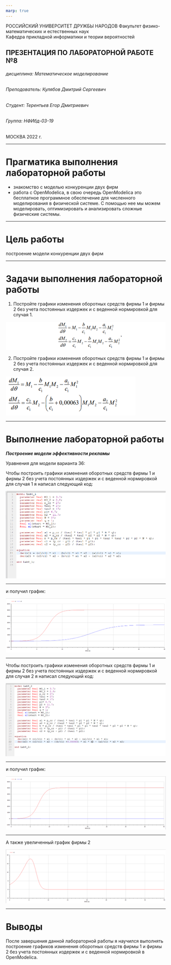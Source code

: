```yaml
---
marp: true
---
```


<style>
section.titleslide h6
{
    text-align: right;
}
section.titleslide
{
    text-align: center;
}
</style>

<!-- _class: titleslide -->

РОССИЙСКИЙ УНИВЕРСИТЕТ ДРУЖБЫ НАРОДОВ
Факультет физико-математических и естественных наук  
 Кафедра прикладной информатики и теории вероятностей

## ПРЕЗЕНТАЦИЯ ПО ЛАБОРАТОРНОЙ РАБОТЕ №8

###### дисциплина: Математическое моделирование

###### Преподователь: Кулябов Дмитрий Сергеевич

###### Студент: Терентьев Егор Дмитриевич

###### Группа: НФИбд-03-19

МОСКВА
2022 г.

---

# Прагматика выполнения лабораторной работы

- знакомство с моделью конкуренции двух фирм
- работа с OpenModelica, в свою очередь OpenModelica это бесплатное программное обеспечение для численного моделирования в физической системе. С помощью нее мы можем моделировать, оптимизировать и анализировать сложные физические системы.

---

# Цель работы

построение модели конкуренции двух фирм

---

# Задачи выполнения лабораторной работы

1. Постройте графики изменения оборотных средств фирмы 1 и фирмы 2 без учета постоянных издержек и с веденной нормировкой для случая 1.

![img1. Система ур-ий для случая 1](img/equation_1.png "Система ур-ий для случая 1")

2. Постройте графики изменения оборотных средств фирмы 1 и фирмы 2 без учета постоянных издержек и с веденной нормировкой для случая 2.

![img2. Система ур-ий для случая 2](img/equation_2.png "Система ур-ий для случая 2")

---

# Выполнение лабораторной работы

**_Построение модели эффективности рекламы_**

Уравнения для модели варианта 36:

Чтобы построить графики изменения оборотных средств фирмы 1 и фирмы 2 без учета постоянных издержек и с веденной нормировкой для случая 1 я написал следующий код:

![img3. Код для постоения графики изменения оборотных средств фирмы 1 и фирмы 2 случай 1](img/code_1.png "Код для постоения графики изменения оборотных средств фирмы 1 и фирмы 2 случай 1")

---

и получил график:

![img4. графики изменения оборотных средств фирмы 1 и фирмы 2 случай 1](img/graph_1.png "графики изменения оборотных средств фирмы 1 и фирмы 2 случай 1")

---

Чтобы построить графики изменения оборотных средств фирмы 1 и фирмы 2 без учета постоянных издержек и с веденной нормировкой для случая 2 я написал следующий код:

![img5. од для постоения графики изменения оборотных средств фирмы 1 и фирмы 2 случай 2](img/code_2.png "од для постоения графики изменения оборотных средств фирмы 1 и фирмы 2 случай 2")

---

и получил график:

![img6. графики изменения оборотных средств фирмы 1 и фирмы 2 случай 2](img/graph_2.png "графики изменения оборотных средств фирмы 1 и фирмы 2 случай 2")

---

А также увеличенный график фирмы 2

![img7. график изменения оборотных средств фирмы 2 случай 2](img/graph_2_firma_2.png "график изменения оборотных средств фирмы 2 случай 2")

---

# Выводы

После завершения данной лабораторной работы я научился выполнять построение графиков изменения оборотных средств фирмы 1 и фирмы 2 без учета постоянных издержек и с веденной нормировкой в OpenModelica.
